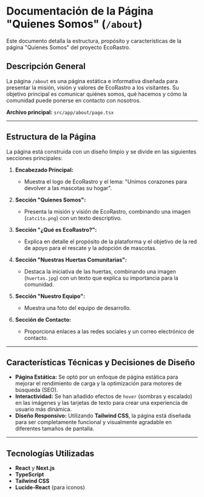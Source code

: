 # Documentación de la Página "Quienes Somos" (`/about`)

Este documento detalla la estructura, propósito y características de la página "Quienes Somos" del proyecto EcoRastro.

## Descripción General

La página `/about` es una página estática e informativa diseñada para presentar la misión, visión y valores de EcoRastro a los visitantes. Su objetivo principal es comunicar quiénes somos, qué hacemos y cómo la comunidad puede ponerse en contacto con nosotros.

**Archivo principal:** `src/app/about/page.tsx`

---

## Estructura de la Página

La página está construida con un diseño limpio y se divide en las siguientes secciones principales:

1.  **Encabezado Principal:**
    *   Muestra el logo de EcoRastro y el lema: "Unimos corazones para devolver a las mascotas su hogar".

2.  **Sección "Quienes Somos":**
    *   Presenta la misión y visión de EcoRastro, combinando una imagen (`catcito.png`) con un texto descriptivo.

3.  **Sección "¿Qué es EcoRastro?":**
    *   Explica en detalle el propósito de la plataforma y el objetivo de la red de apoyo para el rescate y la adopción de mascotas.

4.  **Sección "Nuestras Huertas Comunitarias":**
    *   Destaca la iniciativa de las huertas, combinando una imagen (`huertas.jpg`) con un texto que explica su importancia para la comunidad.

5.  **Sección "Nuestro Equipo":**
    *   Muestra una foto del equipo de desarrollo.

6.  **Sección de Contacto:**
    *   Proporciona enlaces a las redes sociales y un correo electrónico de contacto.

---

## Características Técnicas y Decisiones de Diseño

*   **Página Estática:** Se optó por un enfoque de página estática para mejorar el rendimiento de carga y la optimización para motores de búsqueda (SEO).
*   **Interactividad:** Se han añadido efectos de `hover` (sombras y escalado) en las imágenes y las tarjetas de texto para crear una experiencia de usuario más dinámica.
*   **Diseño Responsivo:** Utilizando **Tailwind CSS**, la página está diseñada para ser completamente funcional y visualmente agradable en diferentes tamaños de pantalla.

---

## Tecnologías Utilizadas

*   **React** y **Next.js**
*   **TypeScript**
*   **Tailwind CSS**
*   **Lucide-React** (para iconos)
